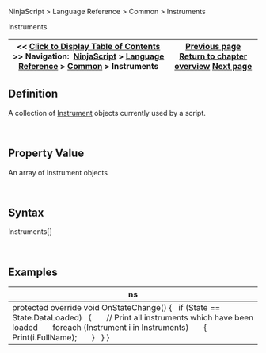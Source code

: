 ﻿


NinjaScript \> Language Reference \> Common \> Instruments






















Instruments







| \<\< [Click to Display Table of Contents](instruments_ninjascript.md) \>\> **Navigation:**     [NinjaScript](ninjascript.md) \> [Language Reference](language_reference_wip.md) \> [Common](common.md) \> Instruments | [Previous page](removedrawobjects.md) [Return to chapter overview](common.md) [Next page](instrument.md) |
| --- | --- |











## Definition


A collection of [Instrument](instrument.md) objects currently used by a script.


 


## Property Value


An array of Instrument objects


 


## Syntax


Instruments\[]


 


## 


## Examples




| ns |
| --- |
| protected override void OnStateChange() {    if (State \=\= State.DataLoaded)    {        // Print all instruments which have been loaded        foreach (Instrument i in Instruments)        {            Print(i.FullName);        }    } } |









